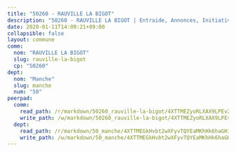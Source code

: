 ```yaml
---
title: "50260 - RAUVILLE LA BIGOT"
description: "50260 - RAUVILLE LA BIGOT | Entraide, Annonces, Initiatives"
date: 2020-01-11T14:09:21+09:00
collapsible: false
layout: commune
comm:
  nom: "RAUVILLE LA BIGOT"
  slug: rauville-la-bigot
  cp: "50260"
dept:
  nom: "Manche"
  slug: manche
  num: "50"
peerpad:
  comm:
    read_path: /r/markdown/50260_rauville-la-bigot/4XTTMEZyoRLXAX9LPEv2DHqHtP6v7sinMEQPtvfon1PbiehgC
    write_path: /w/markdown/50260_rauville-la-bigot/4XTTMEZyoRLXAX9LPEv2DHqHtP6v7sinMEQPtvfon1PbiehgC-K3TgTyiDNQomMPHrpLBSsEiia2kkS7Fn5tPTDz3LzZgfKLvkSC3zT3QTBXiDuFjabw1fUUxcWREZz6eDmbNKBm33UPXZts1UYhT8u3FhwozDNykkMYiXn1y59TXHEmkC3qzDdwP6
  dept:
    read_path: /r/markdown/50_manche/4XTTMEGkHvbt2wXFyvTQYEaMKhHk6haGH1SzsRNevKgBDTuXr
    write_path: /w/markdown/50_manche/4XTTMEGkHvbt2wXFyvTQYEaMKhHk6haGH1SzsRNevKgBDTuXr-K3TgUSx1rwmRRLqHcTLLdo4dVfTRKvf94KKagmUFPevWSp2f9nuc6fJF25TtLArzK8teuQ5TvuAMqW38N2MYgT18hBoXtjmKX9WuSn2vkujmSJPp3gF4gsuMmfEM8Th4Ap94heFE
---
```


